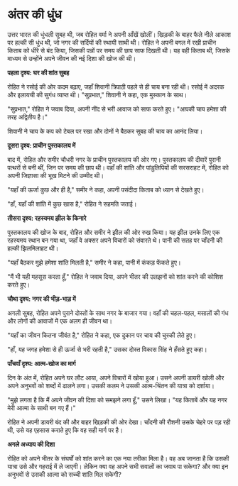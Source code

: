 # अंतर की धुंध

उत्तर भारत की धुंधली सुबह थी, जब रोहित वर्मा ने अपनी आँखें खोलीं। खिड़की के बाहर फैले नीले आकाश पर हल्की सी धुंध थी, जो नगर की सर्दियों की स्थायी साथी थी। रोहित ने अपनी बगल में रखी प्राचीन किताब को धीरे से बंद किया, जिसकी पन्नों पर समय की छाप साफ दिखती थी। यह वही किताब थी, जिसके माध्यम से उन्होंने अपने जीवन की नई दिशा की खोज की थी। 

**पहला दृश्य: घर की शांत सुबह**

रोहित ने रसोई की ओर कदम बढ़ाए, जहाँ शिवानी त्रिपाठी पहले से ही चाय बना रही थी। रसोई में अदरक और इलायची की सुगंध व्याप्त थी। "सुप्रभात," शिवानी ने कहा, एक मुस्कान के साथ। 

"सुप्रभात," रोहित ने जवाब दिया, अपनी नींद से भरी आवाज को साफ करते हुए। "आपकी चाय हमेशा की तरह अद्वितीय है।"

शिवानी ने चाय के कप को टेबल पर रखा और दोनों ने बैठकर सुबह की चाय का आनंद लिया। 

**दूसरा दृश्य: प्राचीन पुस्तकालय में**

बाद में, रोहित और समीर चौधरी नगर के प्राचीन पुस्तकालय की ओर गए। पुस्तकालय की दीवारें पुरानी पत्थरों से बनी थीं, जिन पर समय की छाप थी। वहाँ की शांति और पांडुलिपियों की सरसराहट में, रोहित को अपनी जिज्ञासा की भूख मिटने की उम्मीद थी।

"यहाँ की ऊर्जा कुछ और ही है," समीर ने कहा, अपनी पसंदीदा किताब को ध्यान से देखते हुए।

"हाँ, यहाँ की शांति में कुछ खास है," रोहित ने सहमति जताई।

**तीसरा दृश्य: रहस्यमय झील के किनारे**

पुस्तकालय की खोज के बाद, रोहित और समीर ने झील की ओर रुख किया। यह झील उनके लिए एक रहस्यमय स्थान बन गया था, जहाँ वे अक्सर अपने विचारों को संवारते थे। पानी की सतह पर चाँदनी की हल्की झिलमिलाहट थी।

"यहाँ बैठकर मुझे हमेशा शांति मिलती है," समीर ने कहा, पानी में कंकड़ फेंकते हुए।

"मैं भी यही महसूस करता हूँ," रोहित ने जवाब दिया, अपने भीतर की उलझनों को शांत करने की कोशिश करते हुए।

**चौथा दृश्य: नगर की भीड़-भाड़ में**

अगली सुबह, रोहित अपने पुराने दोस्तों के साथ नगर के बाजार गया। वहाँ की चहल-पहल, मसालों की गंध और लोगों की आवाजों में एक अलग ही जीवन था।

"यहाँ का जीवन कितना जीवंत है," रोहित ने कहा, एक दुकान पर चाय की चुस्की लेते हुए।

"हाँ, यह जगह हमेशा से ही ऊर्जा से भरी रहती है," उसका दोस्त विकास सिंह ने हँसते हुए कहा।

**पाँचवाँ दृश्य: आत्म-खोज का मार्ग**

दिन के अंत में, रोहित अपने घर लौट आया, अपने विचारों में खोया हुआ। उसने अपनी डायरी खोली और अपने अनुभवों को शब्दों में ढालने लगा। उसकी कलम ने उसकी आत्म-चिंतन की यात्रा को दर्शाया।

"मुझे लगता है कि मैं अपने जीवन की दिशा को समझने लगा हूँ," उसने लिखा। "यह किताबें और यह नगर मेरी आत्मा के साथी बन गए हैं।"

रोहित ने अपनी डायरी बंद की और बाहर खिड़की की ओर देखा। चाँदनी की रौशनी उसके चेहरे पर पड़ रही थी, उसे यह एहसास कराते हुए कि वह सही मार्ग पर है।

**अगले अध्याय की दिशा**

रोहित को अपने भीतर के संघर्षों को शांत करने का एक नया तरीका मिला है। वह अब जानता है कि उसकी यात्रा उसे और गहराई में ले जाएगी। लेकिन क्या वह अपने सभी सवालों का जवाब पा सकेगा? और क्या इन अनुभवों से उसकी आत्मा को सच्ची शांति मिल सकेगी?